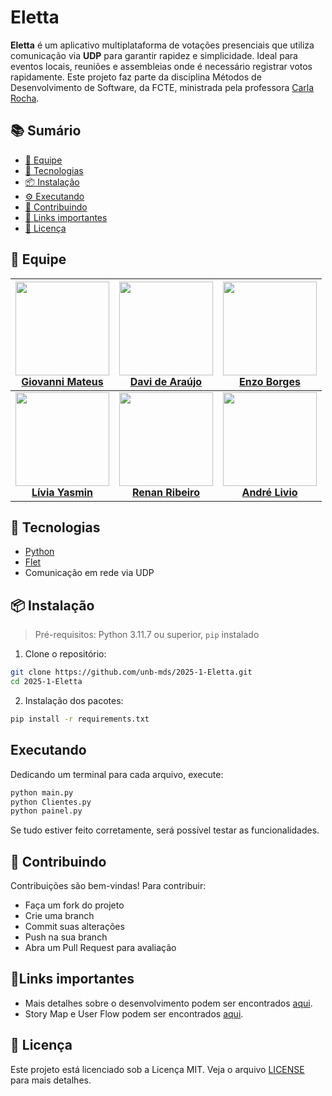 # Eletta

**Eletta** é um aplicativo multiplataforma de votações presenciais que utiliza comunicação via **UDP** para garantir rapidez e simplicidade. Ideal para eventos locais, reuniões e assembleias onde é necessário registrar votos rapidamente. Este projeto faz parte da disciplina Métodos de Desenvolvimento de Software, da FCTE, ministrada pela professora [Carla Rocha](https://github.com/RochaCarla).

## 📚 Sumário

- [👥 Equipe](#-equipe)
- [🚀 Tecnologias](#-tecnologias)
- [📦 Instalação](#-instalação)
- [⚙️ Executando](#executando)
- [🤝 Contribuindo](#-contribuindo)
- [🔗 Links importantes](#-links-importantes)
- [📄 Licença](#-licença)

## 👥 Equipe

| <img src="https://avatars.githubusercontent.com/u/191532479?v=4" width="150">  <br> [**Giovanni Mateus**](https://github.com/GiovanniMateus) | <img src="https://avatars.githubusercontent.com/u/84422077?v=4" width="150">  <br> [**Davi de Araújo**](https://github.com/daviaraujobr) | <img src="https://avatars.githubusercontent.com/u/198164711?v=4" width="150">  <br> [**Enzo Borges**](https://github.com/enzo-fb) |
| :---------: | :---------: | :---------: |
| <img src="https://avatars.githubusercontent.com/u/108472844?v=4" width="150">  <br> [**Lívia Yasmin**](https://github.com/LiviaYasmin) | <img src="https://avatars.githubusercontent.com/u/145588777?v=4" width="150">  <br> [**Renan Ribeiro**](https://github.com/rsribeiro1) | <img src="https://avatars.githubusercontent.com/u/181674474?v=4" width="150">  <br> [**André Livio**](https://github.com/AndreLivio) |

## 🚀 Tecnologias

- [Python](https://www.python.org/)
- [Flet](https://flet.dev/)
- Comunicação em rede via UDP

## 📦 Instalação

> Pré-requisitos: Python 3.11.7 ou superior, `pip` instalado

1. Clone o repositório:

```bash
git clone https://github.com/unb-mds/2025-1-Eletta.git
cd 2025-1-Eletta
```
2. Instalação dos pacotes:
```bash
pip install -r requirements.txt
```
## Executando
Dedicando um terminal para cada arquivo, execute:
```bash
python main.py
python Clientes.py
python painel.py
```
Se tudo estiver feito corretamente, será possível testar as funcionalidades.
## 🤝 Contribuindo

Contribuições são bem-vindas! Para contribuir:

- Faça um fork do projeto  
- Crie uma branch  
- Commit suas alterações   
- Push na sua branch   
- Abra um Pull Request para avaliação

## 🔗Links importantes
- Mais detalhes sobre o desenvolvimento podem ser encontrados [aqui](https://unb-mds.github.io/2025-1-Eletta/).
- Story Map e User Flow podem ser encontrados [aqui](https://miro.com/app/board/uXjVIJOVs_Y=/).
## 📄 Licença

Este projeto está licenciado sob a Licença MIT. Veja o arquivo [LICENSE](https://github.com/unb-mds/2025-1-Eletta/blob/main/LICENSE) para mais detalhes.
